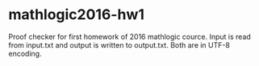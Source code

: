 # mathlogic2016-hw1
Proof checker for first homework of 2016 mathlogic cource.
Input is read from input.txt and output is written to output.txt. Both are in UTF-8 encoding.
